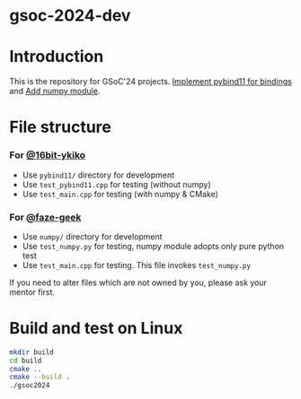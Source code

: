 # gsoc-2024-dev

# Introduction

This is the repository for GSoC'24 projects. [Implement pybind11 for bindings](https://pocketpy.dev/gsoc/ideas/#implement-pybind11-for-bindings) and [Add numpy module](https://pocketpy.dev/gsoc/ideas/#add-numpy-module).

# File structure

### For [@16bit-ykiko](https://github.com/16bit-ykiko)
+ Use `pybind11/` directory for development
+ Use `test_pybind11.cpp` for testing (without numpy)
+ Use `test_main.cpp` for testing (with numpy & CMake)

### For [@faze-geek](https://github.com/faze-geek)
+ Use `numpy/` directory for development
+ Use `test_numpy.py` for testing, numpy module adopts only pure python test
+ Use `test_main.cpp` for testing. This file invokes `test_numpy.py`

If you need to alter files which are not owned by you, please ask your mentor first.

# Build and test on Linux

```sh
mkdir build
cd build
cmake ..
cmake --build .
./gsoc2024
```
